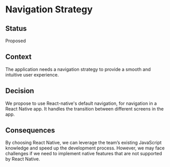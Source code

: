 # Navigation Strategy

## Status

Proposed

## Context

The application needs a navigation strategy to provide a smooth and intuitive user experience.

## Decision

We propose to use React-native's default navigation, for navigation in a React Native app. It handles the transition between different screens in the app.

## Consequences

By choosing React Native, we can leverage the team’s existing JavaScript knowledge and speed up the development process. However, we may face challenges if we need to implement native features that are not supported by React Native.